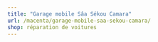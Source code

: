 ```yaml
---
title: "Garage mobile Sâa Sékou Camara"
url: /macenta/garage-mobile-saa-sekou-camara/
shop: réparation de voitures
---
```

